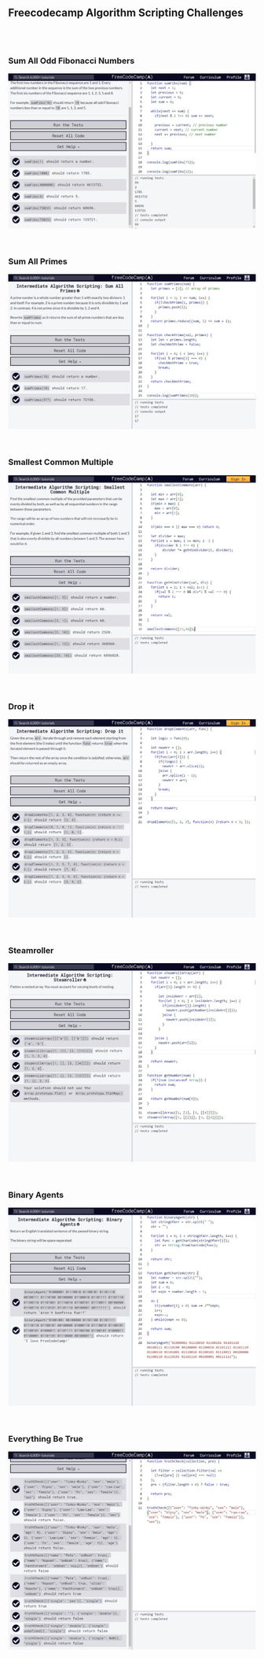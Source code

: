 ## Freecodecamp Algorithm Scripting Challenges
<br />
<br />


### Sum All Odd Fibonacci Numbers

![Sum All Odd Fibonacci Numbers](./images/Sum%20All%20Odd%20Fibonacci%20Numbers.jpg)

<br />

### Sum All Primes

![Sum-All-Primes](./images/Sum%20All%20Primes.jpg)

<br />

### Smallest Common Multiple

![Smallest Common Multiple](./images/Smallest%20Common%20Multiple.jpg)

<br />

### Drop it

![Drop it](./images/Drop%20It.jpg)

<br />

### Steamroller

![Steamroller](./images/Steamroller.jpg)

<br />

### Binary Agents

![Binary Agents](./images/Binary%20Agents.jpg)

<br />

### Everything Be True

![Everything Be True](./images/Everything%20Be%20True.jpg)